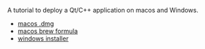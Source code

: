 A tutorial to deploy a Qt/C++ application on macos and Windows.
 * [macos .dmg](macos.md)
 * [macos brew formula](brew.md)
 * [windows installer](windows.md)
